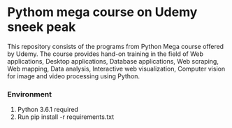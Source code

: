 # Pythom mega course on Udemy sneek peak
This repository consists of the programs from Python Mega course offered by Udemy. The course provides hand-on training in the field of Web applications, Desktop applications, Database applications, Web scraping, Web mapping, Data analysis, Interactive web visualization, Computer vision for image and video processing using Python.

### Environment
1. Python 3.6.1 required
2. Run pip install -r requirements.txt
